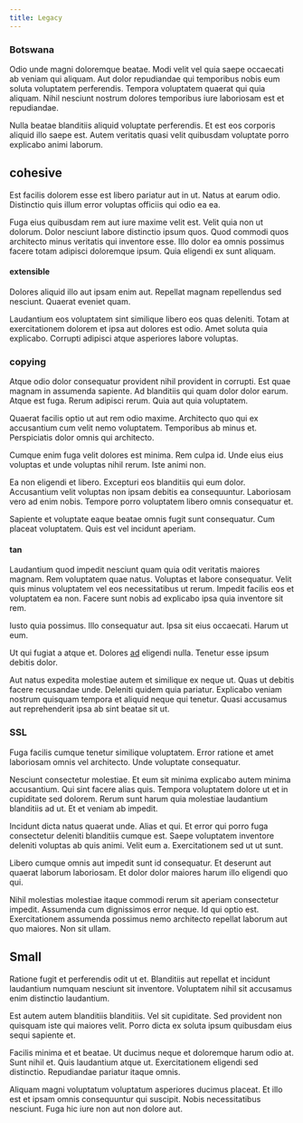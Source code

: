 ```yaml
---
title: Legacy
---
```


### Botswana

Odio unde magni doloremque beatae. Modi velit vel quia saepe occaecati ab veniam qui aliquam. Aut dolor repudiandae qui temporibus nobis eum soluta voluptatem perferendis. Tempora voluptatem quaerat qui quia aliquam. Nihil nesciunt nostrum dolores temporibus iure laboriosam est et repudiandae.

Nulla beatae blanditiis aliquid voluptate perferendis. Et est eos corporis aliquid illo saepe est. Autem veritatis quasi velit quibusdam voluptate porro explicabo animi laborum.

## cohesive

Est facilis dolorem esse est libero pariatur aut in ut. Natus at earum odio. Distinctio quis illum error voluptas officiis qui odio ea ea.

Fuga eius quibusdam rem aut iure maxime velit est. Velit quia non ut dolorum. Dolor nesciunt labore distinctio ipsum quos. Quod commodi quos architecto minus veritatis qui inventore esse. Illo dolor ea omnis possimus facere totam adipisci doloremque ipsum. Quia eligendi ex sunt aliquam.

#### extensible

Dolores aliquid illo aut ipsam enim aut. Repellat magnam repellendus sed nesciunt. Quaerat eveniet quam.

Laudantium eos voluptatem sint similique libero eos quas deleniti. Totam at exercitationem dolorem et ipsa aut dolores est odio. Amet soluta quia explicabo. Corrupti adipisci atque asperiores labore voluptas.

### copying

Atque odio dolor consequatur provident nihil provident in corrupti. Est quae magnam in assumenda sapiente. Ad blanditiis qui quam dolor dolor earum. Atque est fuga. Rerum adipisci rerum. Quia aut quia voluptatem.

Quaerat facilis optio ut aut rem odio maxime. Architecto quo qui ex accusantium cum velit nemo voluptatem. Temporibus ab minus et. Perspiciatis dolor omnis qui architecto.

Cumque enim fuga velit dolores est minima. Rem culpa id. Unde eius eius voluptas et unde voluptas nihil rerum. Iste animi non.

Ea non eligendi et libero. Excepturi eos blanditiis qui eum dolor. Accusantium velit voluptas non ipsam debitis ea consequuntur. Laboriosam vero ad enim nobis. Tempore porro voluptatem libero omnis consequatur et.

Sapiente et voluptate eaque beatae omnis fugit sunt consequatur. Cum placeat voluptatem. Quis est vel incidunt aperiam.

#### tan

Laudantium quod impedit nesciunt quam quia odit veritatis maiores magnam. Rem voluptatem quae natus. Voluptas et labore consequatur. Velit quis minus voluptatem vel eos necessitatibus ut rerum. Impedit facilis eos et voluptatem ea non. Facere sunt nobis ad explicabo ipsa quia inventore sit rem.

Iusto quia possimus. Illo consequatur aut. Ipsa sit eius occaecati. Harum ut eum.

Ut qui fugiat a atque et. Dolores [ad](/facere/temporibus/adipisci/molestias/withdrawal.md) eligendi nulla. Tenetur esse ipsum debitis dolor.

Aut natus expedita molestiae autem et similique ex neque ut. Quas ut debitis facere recusandae unde. Deleniti quidem quia pariatur. Explicabo veniam nostrum quisquam tempora et aliquid neque qui tenetur. Quasi accusamus aut reprehenderit ipsa ab sint beatae sit ut.

### SSL

Fuga facilis cumque tenetur similique voluptatem. Error ratione et amet laboriosam omnis vel architecto. Unde voluptate consequatur.

Nesciunt consectetur molestiae. Et eum sit minima explicabo autem minima accusantium. Qui sint facere alias quis. Tempora voluptatem dolore ut et in cupiditate sed dolorem. Rerum sunt harum quia molestiae laudantium blanditiis ad ut. Et et veniam ab impedit.

Incidunt dicta natus quaerat unde. Alias et qui. Et error qui porro fuga consectetur deleniti blanditiis cumque est. Saepe voluptatem inventore deleniti voluptas ab quis animi. Velit eum a. Exercitationem sed ut ut sunt.

Libero cumque omnis aut impedit sunt id consequatur. Et deserunt aut quaerat laborum laboriosam. Et dolor dolor maiores harum illo eligendi quo qui.

Nihil molestias molestiae itaque commodi rerum sit aperiam consectetur impedit. Assumenda cum dignissimos error neque. Id qui optio est. Exercitationem assumenda possimus nemo architecto repellat laborum aut quo maiores. Non sit ullam.

## Small

Ratione fugit et perferendis odit ut et. Blanditiis aut repellat et incidunt laudantium numquam nesciunt sit inventore. Voluptatem nihil sit accusamus enim distinctio laudantium.

Est autem autem blanditiis blanditiis. Vel sit cupiditate. Sed provident non quisquam iste qui maiores velit. Porro dicta ex soluta ipsum quibusdam eius sequi sapiente et.

Facilis minima et et beatae. Ut ducimus neque et doloremque harum odio at. Sunt nihil et. Quis laudantium atque ut. Exercitationem eligendi sed distinctio. Repudiandae pariatur itaque omnis.

Aliquam magni voluptatum voluptatum asperiores ducimus placeat. Et illo est et ipsam omnis consequuntur qui suscipit. Nobis necessitatibus nesciunt. Fuga hic iure non aut non dolore aut.
